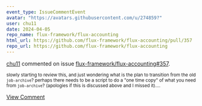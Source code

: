 ```yaml
---
event_type: IssueCommentEvent
avatar: "https://avatars.githubusercontent.com/u/274859?"
user: chu11
date: 2024-04-05
repo_name: flux-framework/flux-accounting
html_url: https://github.com/flux-framework/flux-accounting/pull/357
repo_url: https://github.com/flux-framework/flux-accounting
---
```


<a href='https://github.com/chu11' target='_blank'>chu11</a> commented on issue <a href='https://github.com/flux-framework/flux-accounting/pull/357' target='_blank'>flux-framework/flux-accounting#357</a>.

<small>slowly starting to review this, and just wondering what is the plan to transition from the old `job-archive`?  perhaps there needs to be a script to do a "one time copy" of what you need from `job-archive`? (apologies if this is discussed above and I missed it)....</small>

<a href='https://github.com/flux-framework/flux-accounting/pull/357' target='_blank'>View Comment</a>